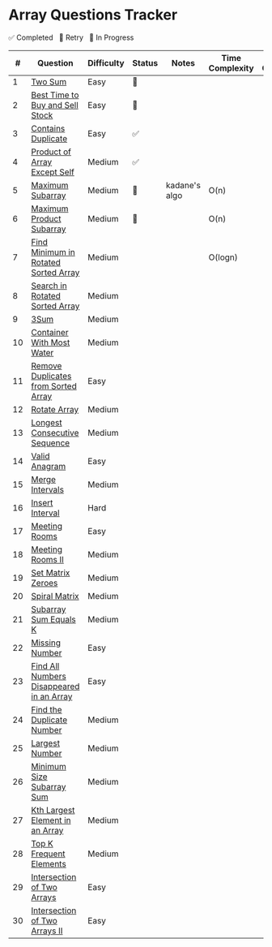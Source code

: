 # Array Questions Tracker

✅ Completed &nbsp; 🔄 Retry &nbsp; 🚧 In Progress



| #  | Question                                                                                                | Difficulty | Status   | Notes                                  | Time Complexity |  Space  Complexity  |
|----|---------------------------------------------------------------------------------------------------------|------------|----------|----------------------------------------|-----------------|---------------------|
| 1  | [Two Sum](https://leetcode.com/problems/two-sum/)                                                       | Easy       |    🔄    |                                        |                 |                     |
| 2  | [Best Time to Buy and Sell Stock](https://leetcode.com/problems/best-time-to-buy-and-sell-stock/)       | Easy       |    🔄    |                                        |                 |                     |
| 3  | [Contains Duplicate](https://leetcode.com/problems/contains-duplicate/)                                 | Easy       |    ✅    |                                        |                 |                     |
| 4  | [Product of Array Except Self](https://leetcode.com/problems/product-of-array-except-self/)             | Medium     |    ✅    |                                        |                 |                     |
| 5  | [Maximum Subarray](https://leetcode.com/problems/maximum-subarray/)                                     | Medium     |    🔄    |            kadane's algo               |     O(n)        |                     |
| 6  | [Maximum Product Subarray](https://leetcode.com/problems/maximum-product-subarray/)                     | Medium     |    🔄    |                                        |     O(n)        |                     |
| 7  | [Find Minimum in Rotated Sorted Array](https://leetcode.com/problems/find-minimum-in-rotated-sorted-array/) | Medium |          |                                        |     O(logn)     |                     |
| 8  | [Search in Rotated Sorted Array](https://leetcode.com/problems/search-in-rotated-sorted-array/)         | Medium     |          |                                        |                 |                     |
| 9  | [3Sum](https://leetcode.com/problems/3sum/)                                                             | Medium     |          |                                        |                 |                     |
| 10 | [Container With Most Water](https://leetcode.com/problems/container-with-most-water/)                   | Medium     |          |                                        |                 |                     |
| 11 | [Remove Duplicates from Sorted Array](https://leetcode.com/problems/remove-duplicates-from-sorted-array/) | Easy     |          |                                        |                 |                     |
| 12 | [Rotate Array](https://leetcode.com/problems/rotate-array/)                                             | Medium     |          |                                        |                 |                     |
| 13 | [Longest Consecutive Sequence](https://leetcode.com/problems/longest-consecutive-sequence/)             | Medium     |          |                                        |                 |                     |
| 14 | [Valid Anagram](https://leetcode.com/problems/valid-anagram/)                                           | Easy       |          |                                        |                 |                     |
| 15 | [Merge Intervals](https://leetcode.com/problems/merge-intervals/)                                       | Medium     |          |                                        |                 |                     |
| 16 | [Insert Interval](https://leetcode.com/problems/insert-interval/)                                       | Hard       |          |                                        |                 |                     |
| 17 | [Meeting Rooms](https://leetcode.com/problems/meeting-rooms/)                                           | Easy       |          |                                        |                 |                     |
| 18 | [Meeting Rooms II](https://leetcode.com/problems/meeting-rooms-ii/)                                     | Medium     |          |                                        |                 |                     |
| 19 | [Set Matrix Zeroes](https://leetcode.com/problems/set-matrix-zeroes/)                                   | Medium     |          |                                        |                 |                     |
| 20 | [Spiral Matrix](https://leetcode.com/problems/spiral-matrix/)                                           | Medium     |          |                                        |                 |                     |
| 21 | [Subarray Sum Equals K](https://leetcode.com/problems/subarray-sum-equals-k/)                           | Medium     |          |                                        |                 |                     |
| 22 | [Missing Number](https://leetcode.com/problems/missing-number/)                                         | Easy       |          |                                        |                 |                     |
| 23 | [Find All Numbers Disappeared in an Array](https://leetcode.com/problems/find-all-numbers-disappeared-in-an-array/) | Easy      |          |                             |                 |                     |
| 24 | [Find the Duplicate Number](https://leetcode.com/problems/find-the-duplicate-number/)                   | Medium     |          |                                        |                 |                     |
| 25 | [Largest Number](https://leetcode.com/problems/largest-number/)                                         | Medium     |          |                                        |                 |                     |
| 26 | [Minimum Size Subarray Sum](https://leetcode.com/problems/minimum-size-subarray-sum/)                   | Medium     |          |                                        |                 |                     |
| 27 | [Kth Largest Element in an Array](https://leetcode.com/problems/kth-largest-element-in-an-array/)       | Medium     |          |                                        |                 |                     |
| 28 | [Top K Frequent Elements](https://leetcode.com/problems/top-k-frequent-elements/)                       | Medium     |          |                                        |                 |                     |
| 29 | [Intersection of Two Arrays](https://leetcode.com/problems/intersection-of-two-arrays/)                 | Easy       |          |                                        |                 |                     |
| 30 | [Intersection of Two Arrays II](https://leetcode.com/problems/intersection-of-two-arrays-ii/)           | Easy       |          |                                        |                 |                     |
